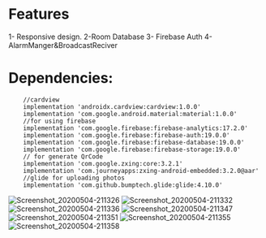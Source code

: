 # Features
1- Responsive design.
2-Room Database
3- Firebase Auth
4-AlarmManger&BroadcastReciver

# Dependencies:
```
    //cardview
    implementation 'androidx.cardview:cardview:1.0.0'
    implementation 'com.google.android.material:material:1.0.0'
    //for using firebase
    implementation 'com.google.firebase:firebase-analytics:17.2.0'
    implementation 'com.google.firebase:firebase-auth:19.0.0'
    implementation 'com.google.firebase:firebase-database:19.0.0'
    implementation 'com.google.firebase:firebase-storage:19.0.0'
    // for generate QrCode
    implementation 'com.google.zxing:core:3.2.1'
    implementation 'com.journeyapps:zxing-android-embedded:3.2.0@aar'
    //glide for uploading photos
    implementation 'com.github.bumptech.glide:glide:4.10.0'
```
![Screenshot_20200504-211326](https://user-images.githubusercontent.com/38887148/81242081-84308100-900c-11ea-9c70-f5e0cff86916.jpg)
![Screenshot_20200504-211332](https://user-images.githubusercontent.com/38887148/81242083-85fa4480-900c-11ea-8be4-d15f4e92a6be.jpg)
![Screenshot_20200504-211336](https://user-images.githubusercontent.com/38887148/81242085-872b7180-900c-11ea-9879-fbbdc733bfb7.jpg)
![Screenshot_20200504-211347](https://user-images.githubusercontent.com/38887148/81242086-87c40800-900c-11ea-8c49-26da347de500.jpg)
![Screenshot_20200504-211351](https://user-images.githubusercontent.com/38887148/81242090-88f53500-900c-11ea-9ab8-2011b54ccd46.jpg)
![Screenshot_20200504-211355](https://user-images.githubusercontent.com/38887148/81242091-898dcb80-900c-11ea-9076-9b49c408b95b.jpg)
![Screenshot_20200504-211358](https://user-images.githubusercontent.com/38887148/81242093-8a266200-900c-11ea-97b8-6a003d2c9aae.jpg)

